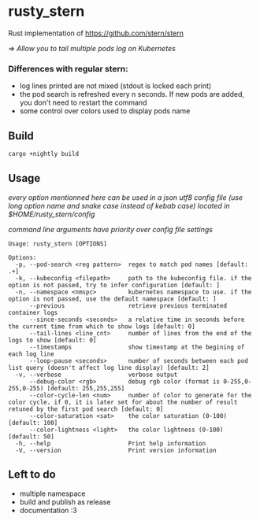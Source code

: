 # rusty_stern
Rust implementation of https://github.com/stern/stern

=> _Allow you to tail multiple pods log on Kubernetes_

### Differences with regular stern:
- log lines printed are not mixed (stdout is locked each print)
- the pod search is refreshed every n seconds. If new pods are added, you don't need to restart the command
- some control over colors used to display pods name

## Build
```sh
cargo +nightly build
```

## Usage
_every option mentionned here can be used in a json utf8 config file (use long option name and snake case instead of kebab case) located in $HOME/rusty_stern/config_

_command line arguments have priority over config file settings_

```
Usage: rusty_stern [OPTIONS]

Options:
  -p, --pod-search <reg pattern>  regex to match pod names [default: .+]
  -k, --kubeconfig <filepath>     path to the kubeconfig file. if the option is not passed, try to infer configuration [default: ]
  -n, --namespace <nmspc>         kubernetes namespace to use. if the option is not passed, use the default namespace [default: ]
      --previous                  retrieve previous terminated container logs
      --since-seconds <seconds>   a relative time in seconds before the current time from which to show logs [default: 0]
      --tail-lines <line_cnt>     number of lines from the end of the logs to show [default: 0]
      --timestamps                show timestamp at the begining of each log line
      --loop-pause <seconds>      number of seconds between each pod list query (doesn't affect log line display) [default: 2]
  -v, --verbose                   verbose output
      --debug-color <rgb>         debug rgb color (format is 0-255,0-255,0-255) [default: 255,255,255]
      --color-cycle-len <num>     number of color to generate for the color cycle. if 0, it is later set for about the number of result retuned by the first pod search [default: 0]
      --color-saturation <sat>    the color saturation (0-100) [default: 100]
      --color-lightness <light>   the color lightness (0-100) [default: 50]
  -h, --help                      Print help information
  -V, --version                   Print version information
```

## Left to do
- multiple namespace
- build and publish as release
- documentation :3
